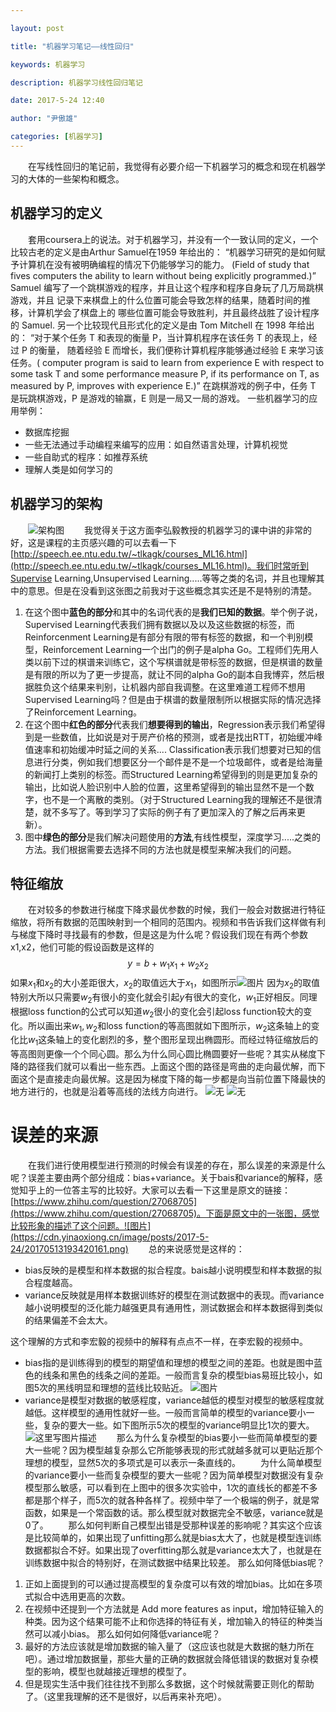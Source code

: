 ```yaml
---

layout: post

title: "机器学习笔记——线性回归"

keywords: 机器学习

description: 机器学习线性回归笔记

date: 2017-5-24 12:40

author: "尹傲雄"

categories: [机器学习]
---
```

　　在写线性回归的笔记前，我觉得有必要介绍一下机器学习的概念和现在机器学习的大体的一些架构和概念。
## 机器学习的定义
　　套用coursera上的说法。对于机器学习，并没有一个一致认同的定义，一个比较古老的定义是由Arthur Samuel在1959
年给出的：
“机器学习研究的是如何赋予计算机在没有被明确编程的情况下仍能够学习的能力。
(Field of study that fives computers the ability to learn without being explicitly
programmed.)”
Samuel 编写了一个跳棋游戏的程序，并且让这个程序和程序自身玩了几万局跳棋游戏，并且
记录下来棋盘上的什么位置可能会导致怎样的结果，随着时间的推移，计算机学会了棋盘上的
哪些位置可能会导致胜利，并且最终战胜了设计程序的 Samuel.
另一个比较现代且形式化的定义是由 Tom Mitchell 在 1998 年给出的：
“对于某个任务 T 和表现的衡量 P，当计算机程序在该任务 T 的表现上，经过 P 的衡量，
随着经验 E 而增长，我们便称计算机程序能够通过经验 E 来学习该任务。( computer program
is said to learn from experience E with respect to some task T and some performance
measure P, if its performance on T, as measured by P, improves with experience E.)”
在跳棋游戏的例子中，任务 T 是玩跳棋游戏，P 是游戏的输赢，E 则是一局又一局的游戏。
一些机器学习的应用举例：
 - 数据库挖掘
 - 一些无法通过手动编程来编写的应用：如自然语言处理，计算机视觉
 - 一些自助式的程序：如推荐系统
 - 理解人类是如何学习的
## 机器学习的架构
　　![架构图](https://cdn.yinaoxiong.cn/image/posts/2017-5-24/20170425125005166.png)
　　我觉得关于这方面李弘毅教授的机器学习的课中讲的非常的好，这是课程的主页感兴趣的可以去看一下[http://speech.ee.ntu.edu.tw/~tlkagk/courses_ML16.html](http://speech.ee.ntu.edu.tw/~tlkagk/courses_ML16.html)。我们时常听到Supervise Learning,Unsupervised Learning.....等等之类的名词，并且也理解其中的意思。但是在没看到这张图之前我对于这些概念其实还是不是特别的清楚。
1. 在这个图中**蓝色的部分**和其中的名词代表的是**我们已知的数据**。举个例子说，Supervised Learning代表我们拥有数据以及以及这些数据的标签，而Reinforcenment Learning是有部分有限的带有标签的数据，和一个判别模型，Reinforcement Learning一个出门的例子是alpha Go。工程师们先用人类以前下过的棋谱来训练它，这个写棋谱就是带标签的数据，但是棋谱的数量是有限的所以为了更一步提高，就让不同的alpha Go的副本自我博弈，然后根据胜负这个结果来判别，让机器内部自我调整。在这里难道工程师不想用Supervised Learning吗？但是由于棋谱的数量限制所以根据实际的情况选择了Reinforcement Learning。
2. 在这个图中**红色的部分**代表我们**想要得到的输出**，Regression表示我们希望得到是一些数值，比如说是对于房产价格的预测，或者是找出RTT，初始缓冲峰值速率和初始缓冲时延之间的关系....   Classification表示我们想要对已知的信息进行分类，例如我们想要区分一个邮件是不是一个垃圾邮件，或者是给海量的新闻打上类别的标签。而Structured Learning希望得到的则是更加复杂的输出，比如说人脸识别中人脸的位置，这里希望得到的输出显然不是一个数字，也不是一个离散的类别。（对于Structured Learning我的理解还不是很清楚，就不多写了。等到学习了实际的例子有了更加深入的了解之后再来更新）。
3. 图中**绿色的部分**是我们解决问题使用的**方法**,有线性模型，深度学习.....之类的方法。我们根据需要去选择不同的方法也就是模型来解决我们的问题。

## 特征缩放
　　在对较多的参数进行梯度下降求最优参数的时候，我们一般会对数据进行特征缩放，将所有数据的范围映射到一个相同的范围内。视频和书告诉我们这样做有利与梯度下降时寻找最有的参数，但是这是为什么呢？假设我们现在有两个参数x1,x2，他们可能的假设函数是这样的$$y=b+w_1x_1+w_2x_2$$如果$x_1$和$x_2$的大小差距很大，$x_2$的取值远大于$x_1$，如图所示![图片](https://cdn.yinaoxiong.cn/image/posts/2017-5-24/20170425172854074.png)
因为$x_2$的取值特别大所以只需要$w_2$有很小的变化就会引起$y$有很大的变化，$w_1$正好相反。同理根据loss function的公式可以知道$w_2$很小的变化会引起loss function较大的变化。所以画出来$w_1,w_2$和loss function的等高图就如下图所示，$w_2$这条轴上的变化比$w_1$这条轴上的变化剧烈的多，整个图形呈现出椭圆形。而经过特征缩放后的等高图则更像一个个同心圆。那么为什么同心圆比椭圆要好一些呢？其实从梯度下降的路径我们就可以看出一些东西。上面这个图的路径是弯曲的走向最优解，而下面这个是直接走向最优解。这是因为梯度下降的每一步都是向当前位置下降最快的地方进行的，也就是沿着等高线的法线方向进行。
![无](https://cdn.yinaoxiong.cn/image/posts/2017-5-24/20170425173910049.png)
![无](https://cdn.yinaoxiong.cn/image/posts/2017-5-24/20170425174240114.png)
# 误差的来源
　　在我们进行使用模型进行预测的时候会有误差的存在，那么误差的来源是什么呢？误差主要由两个部分组成：bias+variance。关于bais和variance的解释，感觉知乎上的一位答主写的比较好。大家可以去看一下这里是原文的链接：[https://www.zhihu.com/question/27068705](https://www.zhihu.com/question/27068705)。下面是原文中的一张图，感觉比较形象的描述了这个问题。![图片](https://cdn.yinaoxiong.cn/image/posts/2017-5-24/20170513193420161.png)
　　总的来说感觉是这样的：

- bias反映的是模型和样本数据的拟合程度。bais越小说明模型和样本数据的拟合程度越高。
- variance反映就是用样本数据训练好的模型在测试数据中的表现。而variance越小说明模型的泛化能力越强更具有通用性，测试数据会和样本数据得到类似的结果偏差不会太大。

这个理解的方式和李宏毅的视频中的解释有点点不一样，在李宏毅的视频中。
- bias指的是训练得到的模型的期望值和理想的模型之间的差距。也就是图中蓝色的线条和黑色的线条之间的差距。一般而言复杂的模型bias易班比较小，如图5次的黑线明显和理想的蓝线比较贴近。
![图片](https://cdn.yinaoxiong.cn/image/posts/2017-5-24/20170517165534477.png)
- variance是模型对数据的敏感程度，variance越低的模型对模型的敏感程度就越低。这样模型的通用性就好一些。一般而言简单的模型的variance要小一些，复杂的要大一些。如下图所示5次的模型的variance明显比1次的要大。
![这里写图片描述](https://cdn.yinaoxiong.cn/image/posts/2017-5-24/20170517171005144.png)
　　那么为什么复杂模型的bias要小一些而简单模型的要大一些呢？因为模型越复杂那么它所能够表现的形式就越多就可以更贴近那个理想的模型，显然5次的多项式是可以表示一条直线的。
　　为什么简单模型的variance要小一些而复杂模型的要大一些呢？因为简单模型对数据没有复杂模型那么敏感，可以看到在上图中的很多次实验中，1次的直线长的都差不多都是那个样子，而5次的就各种各样了。视频中举了一个极端的例子，就是常函数，如果是一个常函数的话。那么模型就对数据完全不敏感，variance就是0了。
　　那么如何判断自己模型出错是受那种误差的影响呢？其实这个应该是比较简单的，如果出现了unfitting那么就是bias太大了，也就是模型连训练数据都拟合不好。如果出现了overfitting那么就是variance太大了，也就是在训练数据中拟合的特别好，在测试数据中结果比较差。
那么如何降低bias呢？
1.  正如上面提到的可以通过提高模型的复杂度可以有效的增加bias。比如在多项式拟合中选用更高的次数。
2.  在视频中还提到一个方法就是 Add more features as input，增加特征输入的种类。因为这个结果可能不止和你选择的特征有关，增加输入的特征的种类当然可以减小bias。
那么如何如何降低variance呢？
1. 最好的方法应该就是增加数据的输入量了（这应该也就是大数据的魅力所在吧）。通过增加数据量，那些大量的正确的数据就会降低错误的数据对复杂模型的影响，模型也就越接近理想的模型了。
2.  但是现实生活中我们往往找不到那么多数据，这个时候就需要正则化的帮助了。（这里我理解的还不是很好，以后再来补充吧）。
